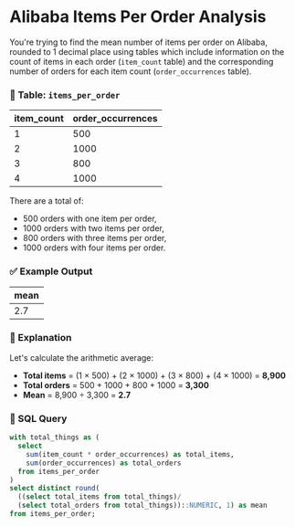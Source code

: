 # Alibaba Items Per Order Analysis

You're trying to find the mean number of items per order on Alibaba, rounded to 1 decimal place using tables which include information on the count of items in each order (`item_count` table) and the corresponding number of orders for each item count (`order_occurrences` table).

### 📄 Table: `items_per_order`

| item_count | order_occurrences |
|------------|-------------------|
| 1          | 500               |
| 2          | 1000              |
| 3          | 800               |
| 4          | 1000              |

There are a total of:
- 500 orders with one item per order,
- 1000 orders with two items per order,
- 800 orders with three items per order,
- 1000 orders with four items per order.

### ✅ Example Output

| mean |
|------|
| 2.7  |

### 🧮 Explanation

Let's calculate the arithmetic average:

- **Total items** = (1 × 500) + (2 × 1000) + (3 × 800) + (4 × 1000) = **8,900**
- **Total orders** = 500 + 1000 + 800 + 1000 = **3,300**
- **Mean** = 8,900 ÷ 3,300 = **2.7**

### 🧮 SQL Query

```sql
with total_things as (
  select
    sum(item_count * order_occurrences) as total_items,
    sum(order_occurrences) as total_orders
  from items_per_order
)
select distinct round(
  ((select total_items from total_things)/
  (select total_orders from total_things))::NUMERIC, 1) as mean
from items_per_order;
```
